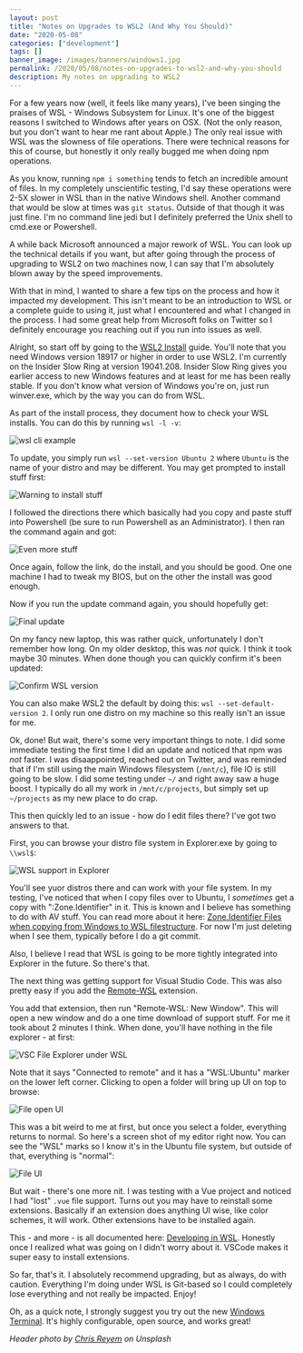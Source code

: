 ```yaml
---
layout: post
title: "Notes on Upgrades to WSL2 (And Why You Should)"
date: "2020-05-08"
categories: ["development"]
tags: []
banner_image: /images/banners/windows1.jpg
permalink: /2020/05/08/notes-on-upgrades-to-wsl2-and-why-you-should
description: My notes on upgrading to WSL2
---
```


For a few years now (well, it feels like many years), I've been singing the praises of WSL - Windows Subsystem for Linux. It's one of the biggest reasons I switched to Windows after years on OSX. (Not the only reason, but you don't want to hear me rant about Apple.) The only real issue with WSL was the slowness of file operations. There were technical reasons for this of course, but honestly it only really bugged me when doing npm operations. 

As you know, running `npm i something` tends to fetch an incredible amount of files. In my completely unscientific testing, I'd say these operations were 2-5X slower in WSL than in the native Windows shell. Another command that would be slow at times was `git status`. Outside of that though it was just fine. I'm no command line jedi but I definitely preferred the Unix shell to cmd.exe or Powershell.

A while back Microsoft announced a major rework of WSL. You can look up the technical details if you want, but after going through the process of upgrading to WSL2 on two machines now, I can say that I'm absolutely blown away by the speed improvements. 

With that in mind, I wanted to share a few tips on the process and how it impacted my development. This isn't meant to be an introduction to WSL or a complete guide to using it, just what I encountered and what I changed in the process. I had some great help from Microsoft folks on Twitter so I definitely encourage you reaching out if you run into issues as well.

Alright, so start off by going to the [WSL2 Install](https://docs.microsoft.com/en-us/windows/wsl/wsl2-install) guide. You'll note that you need Windows version 18917 or higher in order to use WSL2. I'm currently on the Insider Slow Ring at version 19041.208. Insider Slow Ring gives you earlier access to new Windows features and at least for me has been really stable. If you don't know what version of Windows you're on, just run winver.exe, which by the way you can do from WSL.

As part of the install process, they document how to check your WSL installs. You can do this by running `wsl -l -v`:

<p>
<img data-src="https://static.raymondcamden.com/images/2020/05/wsl1.png" alt="wsl cli example" class="lazyload imgborder imgcenter">
</p>

To update, you simply run `wsl --set-version Ubuntu 2` where `Ubuntu` is the name of your distro and may be different. You may get prompted to install stuff first:

<p>
<img data-src="https://static.raymondcamden.com/images/2020/05/wsl2.png" alt="Warning to install stuff" class="lazyload imgborder imgcenter">
</p>

I followed the directions there which basically had you copy and paste stuff into Powershell (be sure to run Powershell as an Administrator). I then ran the command again and got:

<p>
<img data-src="https://static.raymondcamden.com/images/2020/05/wsl3.png" alt="Even more stuff" class="lazyload imgborder imgcenter">
</p>

Once again, follow the link, do the install, and you should be good. One one machine I had to tweak my BIOS, but on the other the install was good enough.

Now if you run the update command again, you should hopefully get:

<p>
<img data-src="https://static.raymondcamden.com/images/2020/05/wsl4.png" alt="Final update" class="lazyload imgborder imgcenter">
</p>

On my fancy new laptop, this was rather quick, unfortunately I don't remember how long. On my older desktop, this was *not* quick. I think it took maybe 30 minutes. When done though you can quickly confirm it's been updated:

<p>
<img data-src="https://static.raymondcamden.com/images/2020/05/wsl5.png" alt="Confirm WSL version" class="lazyload imgborder imgcenter">
</p>

You can also make WSL2 the default by doing this: `wsl --set-default-version 2`. I only run one distro on my machine so this really isn't an issue for me.

Ok, done! But wait, there's some very important things to note. I did some immediate testing the first time I did an update and noticed that npm was *not* faster. I was disaappointed, reached out on Twitter, and was reminded that if I'm still using the main Windows filesystem (`/mnt/c`), file IO is still going to be slow. I did some testing under `~/` and right away saw a huge boost. I typically do all my work in `/mnt/c/projects`, but simply set up `~/projects` as my new place to do crap. 

This then quickly led to an issue - how do I edit files there? I've got two answers to that.

First, you can browse your distro file system in Explorer.exe by going to `\\wsl$`:

<p>
<img data-src="https://static.raymondcamden.com/images/2020/05/wsl6.png" alt="WSL support in Explorer" class="lazyload imgborder imgcenter">
</p>

You'll see yuor distros there and can work with your file system. In my testing, I've noticed that when I copy files over to Ubuntu, I *sometimes* get a copy with ":Zone.Identifier" in it. This is known and I believe has something to do with AV stuff. You can read more about it here: [Zone.Identifier Files when copying from Windows to WSL filestructure](https://github.com/microsoft/WSL/issues/4609). For now I'm just deleting when I see them, typically before I do a git commit. 

Also, I believe I read that WSL is going to be more tightly integrated into Explorer in the future. So there's that.

The next thing was getting support for Visual Studio Code. This was also pretty easy if you add the [Remote-WSL](https://marketplace.visualstudio.com/items?itemName=ms-vscode-remote.remote-wsl) extension. 

You add that extension, then run "Remote-WSL: New Window". This will open a new window and do a one time download of support stuff. For me it took about 2 minutes I think. When done, you'll have nothing in the file explorer - at first:

<p>
<img data-src="https://static.raymondcamden.com/images/2020/05/wsl7.png" alt="VSC File Explorer under WSL" class="lazyload imgborder imgcenter">
</p>

Note that it says "Connected to remote" and it has a "WSL:Ubuntu" marker on the lower left corner. Clicking to open a folder will bring up UI on top to browse:

<p>
<img data-src="https://static.raymondcamden.com/images/2020/05/wsl8.png" alt="File open UI" class="lazyload imgborder imgcenter">
</p>

This was a bit weird to me at first, but once you select a folder, everything returns to normal. So here's a screen shot of my editor right now. You can see the "WSL" marks so I know it's in the Ubuntu file system, but outside of that, everything is "normal":

<p>
<img data-src="https://static.raymondcamden.com/images/2020/05/wsl9.png" alt="File UI" class="lazyload imgborder imgcenter">
</p>

But wait - there's one more nit. I was testing with a Vue project and noticed I had "lost" `.vue` file support. Turns out you may have to reinstall some extensions. Basically if an extension does anything UI wise, like color schemes, it will work. Other extensions have to be installed again.

This - and more - is all documented here: [Developing in WSL](https://code.visualstudio.com/docs/remote/wsl). Honestly once I realized what was going on I didn't worry about it. VSCode makes it super easy to install extensions.

So far, that's it. I absolutely recommend upgrading, but as always, do with caution. Everything I'm doing under WSL is Git-based so I could completely lose everything and not really be impacted. Enjoy!

Oh, as a quick note, I strongly suggest you try out the new [Windows Terminal](https://github.com/microsoft/terminal). It's highly configurable, open source, and works great!

<i>Header photo by <a href="https://unsplash.com/@chris_reyem?utm_source=unsplash&utm_medium=referral&utm_content=creditCopyText">Chris Reyem</a> on Unsplash</i>